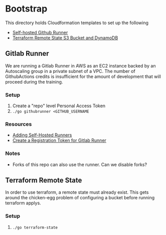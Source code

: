 # Bootstrap
This directory holds Cloudformation templates to set up the following
* [Self-hosted Github Runner](#githubrunner)
* [Terraform Remote State S3 Bucket and DynamoDB](#terraform-remote-state)


## Gitlab Runner
We are running a Gitlab Runner in AWS as an EC2 instance backed by an Autoscaling group in a private subnet of a VPC. The number of GithubActions credits is insufficient for the amount of development that will proceed during the training.

### Setup
1. Create a "repo" level Personal Access Token
2. `./go githubrunner <GITHUB_USERNAME`   

### Resources
* [Adding Self-Hosted Runners](https://docs.github.com/en/actions/hosting-your-own-runners/adding-self-hosted-runners)
* [Create a Registration Token for Gitlab Runner](https://docs.github.com/en/rest/reference/actions#create-a-registration-token-for-a-repository)

### Notes
* Forks of this repo can also use the runner. Can we disable forks?

## Terraform Remote State
In order to use terraform, a remote state must already exist. This gets around the chicken-egg problem of configuring a bucket before running terraform applys.

### Setup
1. `./go terraform-state`
